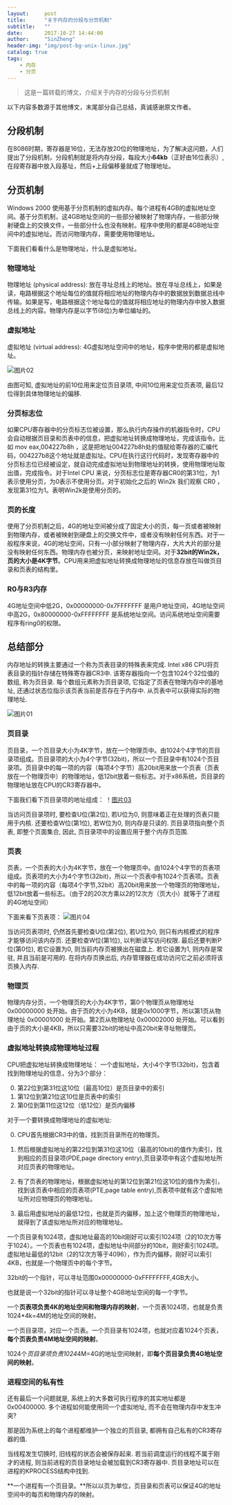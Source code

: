 ```yaml
---
layout:     post
title:      "关于内存的分段与分页机制"
subtitle:   ""
date:       2017-10-27 14:44:00
author:     "SinZheng"
header-img: "img/post-bg-unix-linux.jpg"
catalog: true
tags:
    - 内存
    - 分页
---
```

>这是一篇转载的博文，介绍关于内存的分段与分页机制

以下内容多数源于其他博文，末尾部分自己总结，真诚感谢原文作者。

## 分段机制

在8086时期，寄存器是16位，无法存放20位的物理地址，为了解决这问题，人们提出了分段机制，分段机制就是将内存分段，每段大小**64kb**（正好由16位表示）,在段寄存器中放入段基址，然后+上段偏移量就成了物理地址。

## 分页机制

Windows 2000 使用基于分页机制的虚拟内存。每个进程有4GB的虚拟地址空间。基于分页机制，这4GB地址空间的一些部分被映射了物理内存，一些部分映射硬盘上的交换文件，一些部分什么也没有映射。程序中使用的都是4GB地址空间中的虚拟地址。而访问物理内存，需要使用物理地址。

下面我们看看什么是物理地址，什么是虚拟地址。

### 物理地址

物理地址 (physical address): 放在寻址总线上的地址。放在寻址总线上，如果是读，电路根据这个地址每位的值就将相应地址的物理内存中的数据放到数据总线中传输。如果是写，电路根据这个地址每位的值就将相应地址的物理内存中放入数据总线上的内容。物理内存是以字节(8位)为单位编址的。

### 虚拟地址

虚拟地址 (virtual address): 4G虚拟地址空间中的地址，程序中使用的都是虚拟地址。

![图片02](./02.jpg)

由图可知, 虚拟地址的前10位用来定位页目录项, 中间10位用来定位页表项, 最后12位得到具体物理地址的偏移.

### 分页标志位

如果CPU寄存器中的分页标志位被设置，那么执行内存操作的机器指令时，CPU会自动根据页目录和页表中的信息，把虚拟地址转换成物理地址，完成该指令。比如 mov eax,004227b8h ，这是把地址004227b8h处的值赋给寄存器的汇编代码，004227b8这个地址就是虚拟址。CPU在执行这行代码时，发现寄存器中的分页标志位已经被设定，就自动完成虚拟地址到物理地址的转换，使用物理地址取出值，完成指令。对于Intel CPU 来说，分页标志位是寄存器CR0的第31位，为1表示使用分页，为0表示不使用分页。对于初始化之后的 Win2k 我们观察 CR0 ，发现第31位为1。表明Win2k是使用分页的。

### 页的长度

使用了分页机制之后，4G的地址空间被分成了固定大小的页，每一页或者被映射到物理内存，或者被映射到硬盘上的交换文件中，或者没有映射任何东西。对于一般程序来说，4G的地址空间，只有一小部分映射了物理内存，大片大片的部分是没有映射任何东西。物理内存也被分页，来映射地址空间。对于**32bit的Win2k，页的大小是4K字节**。CPU用来把虚拟地址转换成物理地址的信息存放在叫做页目录和页表的结构里。

### R0与R3内存
4G地址空间中低2G，0x00000000-0x7FFFFFFF 是用户地址空间，4G地址空间中高2G，0x80000000-0xFFFFFFFF 是系统地址空间。访问系统地址空间需要程序有ring0的权限。

## 总结部分

内存地址的转换主要通过一个称为页表目录的特殊表来完成. Intel x86 CPU将页表目录的指针存储在特殊寄存器CR3中. 该寄存器指向一个包含1024个32位值的数组, 称为页目录. 每个数组元素称为页目录项, 它指定了页表在物理内存中的基地址, 还通过状态位指示该页表当前是否存在于内存中. 从页表中可以获得实际的物理地址.

![图片01](./01.jpg)

### 页目录

页目录，一个页目录大小为4K字节，放在一个物理页中。由1024个4字节的页目录项组成。页目录项的大小为4个字节(32bit)，所以一个页目录中有1024个页目录项。页目录中的每一项的内容（每项4个字节）高20bit用来放一个页表（页表放在一个物理页中）的物理地址，低12bit放着一些标志。对于x86系统，页目录的物理地址放在CPU的CR3寄存器中。

下面我们看下页目录项的地址组成：
！[图片03](./03.jpg)

当访问页目录项时, 要检查U位(第2位), 若U位为0, 则意味着正在处理的页表只能用于内核.
还要检查W位(第1位), 若W位为0, 则内存是只读的.
页目录项指向整个页表, 即整个页面集合, 因此, 页目录项中的设置应用于整个内存页范围.

### 页表

页表，一个页表的大小为4K字节，放在一个物理页中。由1024个4字节的页表项组成。页表项的大小为4个字节(32bit)，所以一个页表中有1024个页表项。页表中的每一项的内容（每项4个字节,32bit）高20bit用来放一个物理页的物理地址，低12bit放着一些标志。（由于2的20次方乘以2的12次方（页大小）就等于了进程的4G地址空间）

下面来看下页表项：
![图片04](./04.jpg)

当访问页表项时, 仍然首先要检查U位(第2位), 若U位为0, 则只有内核模式的程序才能够访问该内存页.
还要检查W位(第1位), 以判断读写访问权限.
最后还要判断P位(第0位), 若它设置为0, 则当前内存页被换出在磁盘上. 若它设置为1, 则内存是常驻, 并且当前是可用的.
在将内存页换出后, 内存管理器在成功访问它之前必须将该页换入内存.

### 物理页

物理内存分页，一个物理页的大小为4K字节，第0个物理页从物理地址 0x00000000 处开始。由于页的大小为4KB，就是0x1000字节，所以第1页从物理地址 0x00001000 处开始。第2页从物理地址 0x00002000 处开始。可以看到由于页的大小是4KB，所以只需要32bit的地址中高20bit来寻址物理页。

### 虚拟地址转换成物理地址过程

CPU把虚拟地址转换成物理地址：
一个虚拟地址，大小4个字节(32bit)，包含着找到物理地址的信息，分为3个部分：

0. 第22位到第31位这10位（最高10位）是页目录中的索引
1. 第12位到第21位这10位是页表中的索引
2. 第0位到第11位这12位（低12位）是页内偏移

对于一个要转换成物理地址的虚拟地址:

0. CPU首先根据CR3中的值，找到页目录所在的物理页。

1. 然后根据虚拟地址的第22位到第31位这10位（最高的10bit)的值作为索引，找到相应的页目录项(PDE,page directory entry),页目录项中有这个虚拟地址所对应页表的物理地址。

2. 有了页表的物理地址，根据虚拟地址的第12位到第21位这10位的值作为索引，找到该页表中相应的页表项(PTE,page table entry),页表项中就有这个虚拟地址所对应物理页的物理地址。

3. 最后用虚拟地址的最低12位，也就是页内偏移，加上这个物理页的物理地址，就得到了该虚拟地址所对应的物理地址。

一个页目录有1024项，虚拟地址最高的10bit刚好可以索引1024项（2的10次方等于1024）。一个页表也有1024项，虚拟地址中间部分的10bit，刚好索引1024项。虚拟地址最低的12bit（2的12次方等于4096），作为页内偏移，刚好可以索引4KB，也就是一个物理页中的每个字节。

32bit的一个指针，可以寻址范围0x00000000-0xFFFFFFFF,4GB大小。

也就是说一个32bit的指针可以寻址整个4GB地址空间的每一个字节。

一个**页表项负责4K的地址空间和物理内存的映射**，一个页表1024项，也就是负责1024*4k=4M的地址空间的映射。

一个页目录项，对应一个页表。一个页目录有1024项，也就对应着1024个页表，**每个页表负责4M地址空间的映射**。

1024个*页目录项负责1024*4M=4G的地址空间映射，即**每个页目录负责4G地址空间的映射**。

### 进程空间的私有性

还有最后一个问题就是, 系统上的大多数可执行程序的其实地址都是0x00400000. 多个进程如何能使用同一个虚拟地址, 而不会在物理内存中发生冲突?

那是因为系统上的每个进程都维护一个独立的页目录, 都拥有自己私有的CR3寄存器的值.

当线程发生切换时, 旧线程的状态会被保存起来. 若当前调度运行的线程不属于刚才的进程, 则当前进程的页目录地址会被加载到CR3寄存器中. 页目录地址可以在进程的KPROCESS结构中找到.

**一个进程有一个页目录。**所以以页为单位，页目录和页表可以保证4G的地址空间中的每页和物理内存的映射。